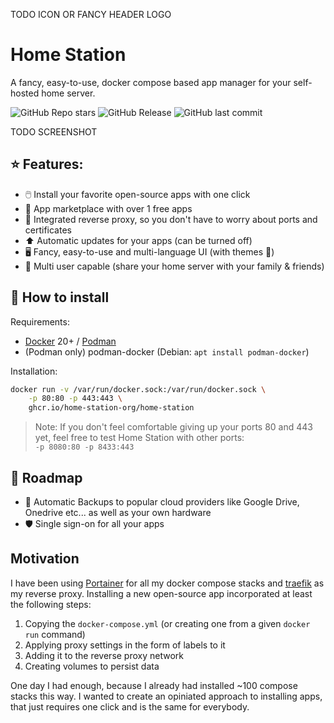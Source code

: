 TODO ICON OR FANCY HEADER LOGO

# Home Station

A fancy, easy-to-use, docker compose based app manager for your self-hosted home server. 

![GitHub Repo stars](https://img.shields.io/github/stars/home-station-org/home-station)
![GitHub Release](https://img.shields.io/github/v/release/home-station-org/home-station)
![GitHub last commit](https://img.shields.io/github/last-commit/home-station-org/home-station)

TODO SCREENSHOT

## ⭐️ Features:
- 🖱️ Install your favorite open-source apps with one click
- 🏬 App marketplace with over 1 free apps
- 🔐 Integrated reverse proxy, so you don't have to worry about ports and certificates
- ⬆️ Automatic updates for your apps (can be turned off)
- 🖥️ Fancy, easy-to-use and multi-language UI (with themes 🎨)
- 👤 Multi user capable (share your home server with your family & friends)

## 🔧 How to install
Requirements:

- [Docker](https://docs.docker.com/engine/install/) 20+ / [Podman](https://podman.io/docs/installation)
- (Podman only) podman-docker (Debian: `apt install podman-docker`)

Installation:

```bash
docker run -v /var/run/docker.sock:/var/run/docker.sock \
    -p 80:80 -p 443:443 \
    ghcr.io/home-station-org/home-station
```

> Note: If you don't feel comfortable giving up your ports 80 and 443 yet, feel free to test Home Station with other ports:  
> `-p 8080:80 -p 8433:443`

## 🚧 Roadmap
- 🛟 Automatic Backups to popular cloud providers like Google Drive, Onedrive etc... as well as your own hardware
- 🛡️ Single sign-on for all your apps

## Motivation
I have been using [Portainer](https://www.portainer.io) for all my docker compose stacks and [traefik](https://traefik.io/traefik/) as my reverse proxy. Installing a new open-source
app incorporated at least the following steps:

1. Copying the `docker-compose.yml` (or creating one from a given `docker run` command)
2. Applying proxy settings in the form of labels to it
3. Adding it to the reverse proxy network
4. Creating volumes to persist data

One day I had enough, because I already had installed ~100 compose stacks this way. I wanted to create an opiniated approach
to installing apps, that just requires one click and is the same for everybody.
